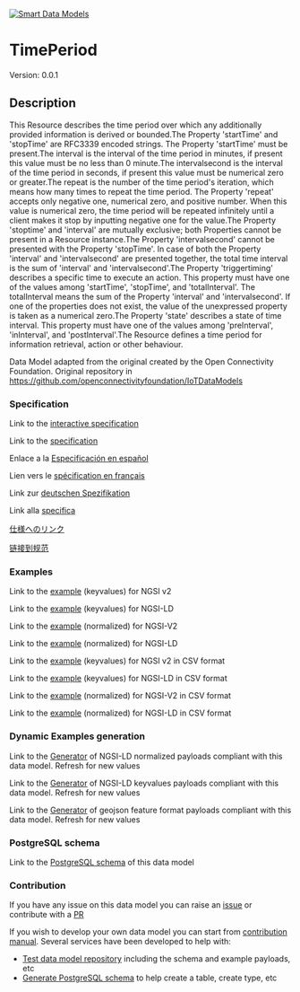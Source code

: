[![Smart Data Models](https://smartdatamodels.org/wp-content/uploads/2022/01/SmartDataModels_logo.png "Logo")](https://smartdatamodels.org)
# TimePeriod
Version: 0.0.1

## Description 

This Resource describes the time period over which any additionally provided information is derived or bounded.The Property 'startTime' and 'stopTime' are RFC3339 encoded strings. The Property 'startTime' must be present.The interval is the interval of the time period in minutes, if present this value must be no less than 0 minute.The intervalsecond is the interval of the time period in seconds, if present this value must be numerical zero or greater.The repeat is the number of the time period's iteration, which means how many times to repeat the time period. The Property 'repeat' accepts only negative one, numerical zero, and positive number. When this value is numerical zero, the time period will be repeated infinitely until a client makes it stop by inputting negative one for the value.The Property 'stoptime' and 'interval' are mutually exclusive; both Properties cannot be present in a Resource instance.The Property 'intervalsecond' cannot be presented with the Property 'stopTime'. In case of both the Property 'interval' and 'intervalsecond' are presented together, the total time interval is the sum of 'interval' and 'intervalsecond'.The Property 'triggertiming' describes a specific time to execute an action. This property must have one of the values among 'startTime', 'stopTime', and 'totalInterval'. The totalInterval means the sum of the Property 'interval' and 'intervalsecond'. If one of the properties does not exist, the value of the unexpressed property is taken as a numerical zero.The Property 'state' describes a state of time interval. This property must have one of the values among 'preInterval', 'inInterval', and 'postInterval'.The Resource defines a time period for information retrieval, action or other behaviour.

Data Model adapted from the original created by the Open Connectivity Foundation. Original repository in https://github.com/openconnectivityfoundation/IoTDataModels
### Specification

Link to the [interactive specification](https://swagger.lab.fiware.org/?url=https://smart-data-models.github.io/dataModel.OCF/TimePeriod/swagger.yaml)

Link to the [specification](https://github.com/smart-data-models/dataModel.OCF/blob/master/TimePeriod/doc/spec.md)

Enlace a la [Especificación en español](https://github.com/smart-data-models/dataModel.OCF/blob/master/TimePeriod/doc/spec_ES.md)

Lien vers le [spécification en français](https://github.com/smart-data-models/dataModel.OCF/blob/master/TimePeriod/doc/spec_FR.md)

Link zur [deutschen Spezifikation](https://github.com/smart-data-models/dataModel.OCF/blob/master/TimePeriod/doc/spec_DE.md)

Link alla [specifica](https://github.com/smart-data-models/dataModel.OCF/blob/master/TimePeriod/doc/spec_IT.md)

[仕様へのリンク](https://github.com/smart-data-models/dataModel.OCF/blob/master/TimePeriod/doc/spec_JA.md)

[链接到规范](https://github.com/smart-data-models/dataModel.OCF/blob/master/TimePeriod/doc/spec_ZH.md)
### Examples

Link to the [example](https://smart-data-models.github.io/dataModel.OCF/TimePeriod/examples/example.json) (keyvalues) for NGSI v2

Link to the [example](https://smart-data-models.github.io/dataModel.OCF/TimePeriod/examples/example.jsonld) (keyvalues) for NGSI-LD

Link to the [example](https://smart-data-models.github.io/dataModel.OCF/TimePeriod/examples/example-normalized.json) (normalized) for NGSI-V2

Link to the [example](https://smart-data-models.github.io/dataModel.OCF/TimePeriod/examples/example-normalized.jsonld) (normalized) for NGSI-LD

Link to the [example](https://github.com/smart-data-models/dataModel.OCF/blob/master/TimePeriod/examples/example.json.csv) (keyvalues) for NGSI v2 in CSV format

Link to the [example](https://github.com/smart-data-models/dataModel.OCF/blob/master/TimePeriod/examples/example.jsonld.csv) (keyvalues) for NGSI-LD in CSV format

Link to the [example](https://github.com/smart-data-models/dataModel.OCF/blob/master/TimePeriod/examples/example-normalized.json.csv) (normalized) for NGSI-V2 in CSV format

Link to the [example](https://github.com/smart-data-models/dataModel.OCF/blob/master/TimePeriod/examples/example-normalized.jsonld.csv) (normalized) for NGSI-LD in CSV format
### Dynamic Examples generation

Link to the [Generator](https://smartdatamodels.org/extra/ngsi-ld_generator.php?schemaUrl=https://raw.githubusercontent.com/smart-data-models/dataModel.OCF/master/TimePeriod/schema.json&email=info@smartdatamodels.org) of NGSI-LD normalized payloads compliant with this data model. Refresh for new values

Link to the [Generator](https://smartdatamodels.org/extra/ngsi-ld_generator_keyvalues.php?schemaUrl=https://raw.githubusercontent.com/smart-data-models/dataModel.OCF/master/TimePeriod/schema.json&email=info@smartdatamodels.org) of NGSI-LD keyvalues payloads compliant with this data model. Refresh for new values

Link to the [Generator](https://smartdatamodels.org/extra/geojson_features_generator.php?schemaUrl=https://raw.githubusercontent.com/smart-data-models/dataModel.OCF/master/TimePeriod/schema.json&email=info@smartdatamodels.org) of geojson feature format payloads compliant with this data model. Refresh for new values
### PostgreSQL schema

Link to the [PostgreSQL schema](https://github.com/smart-data-models/dataModel.OCF/blob/master/TimePeriod/schema.sql) of this data model
### Contribution

 If you have any issue on this data model you can raise an [issue](https://github.com/smart-data-models/dataModel.OCF/issues)  or contribute with a [PR](https://github.com/smart-data-models/dataModel.OCF/pulls)

 If you wish to develop your own data model you can start from [contribution manual](https://bit.ly/contribution_manual). Several services have been developed to help with: 
 - [Test data model repository](https://smartdatamodels.org/index.php/data-models-contribution-api/) including the schema and example payloads, etc
 - [Generate PostgreSQL schema](https://smartdatamodels.org/index.php/sql-service/) to help create a table, create type, etc